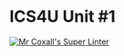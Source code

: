 # ICS4U Unit #1

[![Mr Coxall's Super Linter](https://github.com/ICS4U-Templates/ICS4U-Unit1-Infinity-De-Guzman/workflows/Mr%20Coxall's%20Super%20Linter/badge.svg)](https://github.com/ICS4U-Templates/ICS4U-Unit1-Infinity-De-Guzman/actions/)
